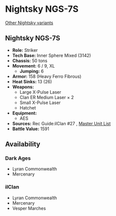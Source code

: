 # Nightsky NGS-7S 

[Other Nightsky variants](../nightsky.md) 

## Nightsky NGS-7S 

- **Role:** Striker 
- **Tech Base:** Inner Sphere Mixed (3142) 
- **Chassis:** 50 tons 
- **Movement:** 6 / 9, XL 
  - **Jumping:** 6 
- **Armor:** 158 (Heavy Ferro Fibrous) 
- **Heat Sinks:** 13 (26) 
- **Weapons:** 
  - Large X-Pulse Laser 
  - Clan ER Medium Laser × 2 
  - Small X-Pulse Laser 
  - Hatchet 
- **Equipment:** 
  - AES 
- **Sources:** Rec Guide:ilClan #27 , [Master Unit List](http://masterunitlist.info/Unit/Details/9352) 
- **Battle Value:** 1591 

## Availability 

### Dark Ages 

- Lyran Commonwealth 
- Mercenary 

### ilClan 

- Lyran Commonwealth 
- Mercenary 
- Vesper Marches 

